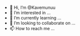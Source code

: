- 👋 Hi, I’m @Kavemunuu
- 👀 I’m interested in ...
- 🌱 I’m currently learning ...
- 💞️ I’m looking to collaborate on ...
- 📫 How to reach me ...

<!---
Kavemunuu/Kavemunuu is a ✨ special ✨ repository because its `README.md` (this file) appears on your GitHub profile.
You can click the Preview link to take a look at your changes.
--->
